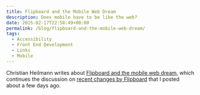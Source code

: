 ```yaml
---
title: Flipboard and the Mobile Web Dream
description: Does mobile have to be like the web?
date: 2015-02-17T22:58:49+00:00
permalink: /blog/flipboard-and-the-mobile-web-dream/
tags:
  - Accessibility
  - Front End Development
  - Links
  - Mobile
---
```


Christian Heilmann writes about [Flipboard and the mobile web dream](http://christianheilmann.com/2015/02/15/flipboard-and-the-mobile-web-dream/), which continues the discussion on [recent changes by Flipboard](/blog/flipboard-react-canvas-and-accessibility/) that I posted about a few days ago.